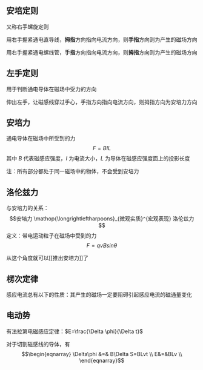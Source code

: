 ## 安培定则

又称右手螺旋定则

用右手握紧通电直导线，**拇指**方向指向电流方向，则**手指**方向则为产生的磁场方向

用右手握紧通电螺线管，**手指**方向指向电流方向，则**拇指**方向则为产生的磁场方向

## 左手定则

用于判断通电导体在磁场中受力的方向

伸出左手，让磁感线穿过手心，手指方向指向电流方向，则拇指方向为安培力方向

## 安培力

通电导体在磁场中所受到的力
$$F=BIL$$
其中 $B$ 代表磁感应强度，$I$ 为电流大小，$L$ 为导体在磁感应强度面上的投影长度

注：所有部分都处于同一磁场中的物体，不会受到安培力

## 洛伦兹力

与安培力的关系：$$安培力 \mathop{\longrightleftharpoons}_{微观实质}^{宏观表现} 洛伦兹力$$
定义：带电运动粒子在磁场中受到的力
$$F=qvBsin{\theta}$$

从这个角度就可以[[推出安培力]]了

## 楞次定律

感应电流总有以下的性质：其产生的磁场一定要阻碍引起感应电流的磁通量变化

## 电动势

有法拉第电磁感应定律：$E=\frac{\Delta \phi}{\Delta t}$

对于切割磁感线的导体，有 $$\begin{eqnarray} \Delta\phi &=& B\Delta S=BLvt   \\ E&=&BLv \\ \end{eqnarray}$$
